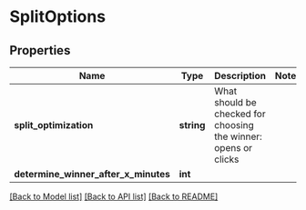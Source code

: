 # SplitOptions

## Properties
Name | Type | Description | Notes
------------ | ------------- | ------------- | -------------
**split_optimization** | **string** | What should be checked for choosing the winner: opens or clicks | 
**determine_winner_after_x_minutes** | **int** |  | 

[[Back to Model list]](../README.md#documentation-for-models) [[Back to API list]](../README.md#documentation-for-api-endpoints) [[Back to README]](../README.md)


